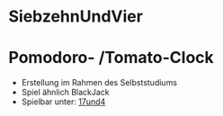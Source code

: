 # SiebzehnUndVier

# Pomodoro- /Tomato-Clock

- Erstellung im Rahmen des Selbststudiums 
- Spiel ähnlich BlackJack
- Spielbar unter: [17und4](https://mandy-blaschke.de/assets/projects/siebzehn-und-vier/index.html)

